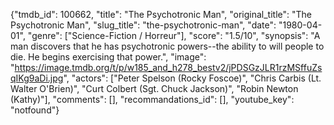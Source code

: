 {"tmdb_id": 100662, "title": "The Psychotronic Man", "original_title": "The Psychotronic Man", "slug_title": "the-psychotronic-man", "date": "1980-04-01", "genre": ["Science-Fiction / Horreur"], "score": "1.5/10", "synopsis": "A man discovers that he has psychotronic powers--the ability to will people to die. He begins exercising that power.", "image": "https://image.tmdb.org/t/p/w185_and_h278_bestv2/jPDSGzJLR1rzMSffuZsqIKg9aDi.jpg", "actors": ["Peter Spelson (Rocky Foscoe)", "Chris Carbis (Lt. Walter O'Brien)", "Curt Colbert (Sgt. Chuck Jackson)", "Robin Newton (Kathy)"], "comments": [], "recommandations_id": [], "youtube_key": "notfound"}
